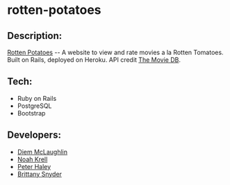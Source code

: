 # rotten-potatoes

## Description:
[Rotten Potatoes](https://rotten-potatoes-dbc.herokuapp.com) -- A website to view and rate movies a la Rotten Tomatoes. Built on Rails, deployed on Heroku. API credit [The Movie DB](https://www.themoviedb.org/).

## Tech:
- Ruby on Rails
- PostgreSQL
- Bootstrap

## Developers:
- [Diem McLaughlin](https://github.com/diemella)
- [Noah Krell](https://github.com/noahkrell)
- [Peter Haley](https://github.com/pblhaley)
- [Brittany Snyder](https://github.com/snyderbc)






